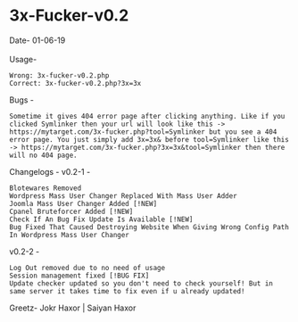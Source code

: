 # 3x-Fucker-v0.2
Date- 01-06-19<br><br>
Usage-

    Wrong: 3x-fucker-v0.2.php
    Correct: 3x-fucker-v0.2.php?3x=3x
Bugs -

    Sometime it gives 404 error page after clicking anything. Like if you clicked Symlinker then your url will look like this -> https://mytarget.com/3x-fucker.php?tool=Symlinker but you see a 404 error page. You just simply add 3x=3x& before tool=Symlinker like this -> https://mytarget.com/3x-fucker.php?3x=3x&tool=Symlinker then there will no 404 page.

    
Changelogs -
v0.2-1 - 

    Blotewares Removed
    Wordpress Mass User Changer Replaced With Mass User Adder
    Joomla Mass User Changer Added [!NEW]
    Cpanel Bruteforcer Added [!NEW]
    Check If An Bug Fix Update Is Available [!NEW]
    Bug Fixed That Caused Destroying Website When Giving Wrong Config Path In Wordpress Mass User Changer
 
v0.2-2 - 
    
    Log Out removed due to no need of usage
    Session management fixed [!BUG FIX]
    Update checker updated so you don't need to check yourself! But in same server it takes time to fix even if u already updated!
        
Greetz- Jokr Haxor | Saiyan Haxor

